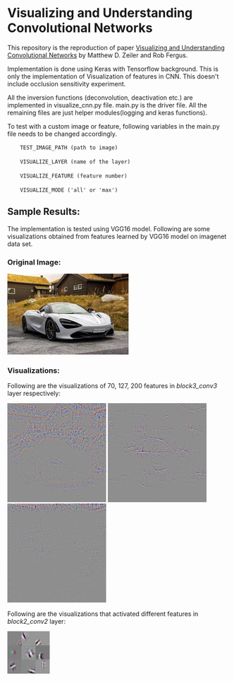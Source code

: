 Visualizing and Understanding Convolutional Networks 
====================================================

This repository is the reproduction of paper [Visualizing and Understanding Convolutional Networks][]
by Matthew D. Zeiler and Rob Fergus.

[Visualizing and Understanding Convolutional Networks]: https://arxiv.org/abs/1311.2901

Implementation is done using Keras with Tensorflow background. This is only the
implementation of Visualization of features in CNN. This doesn't include occlusion
sensitivity experiment.

All the inversion functions (deconvolution, deactivation etc.) are implemented in visualize_cnn.py file. main.py is the driver file. All the remaining files are just helper modules(logging and keras functions). 

To test with a custom image or feature, following variables in the main.py file needs to be changed accordingly.

        TEST_IMAGE_PATH (path to image)

        VISUALIZE_LAYER (name of the layer)

        VISUALIZE_FEATURE (feature number)

        VISUALIZE_MODE ('all' or 'max')

## Sample Results:

The implementation is tested using VGG16 model. Following are some visualizations obtained from
features learned by VGG16 model on imagenet data set.

### Original Image:

![alt text](test_images/car.jpeg)

### Visualizations:

Following are the visualizations of 70, 127, 200 features in *block3_conv3* layer respectively:

![alt-text-1](output/car_block3_conv3_70.jpg "feature 70") ![alt-text-2](output/car_block3_conv3_127.jpg "feature 127") ![alt-text-3](output/car_block3_conv3_200.jpg "feature 200")

Following are the visualizations that activated different features in *block2_conv2* layer:

![alt-text-1](output/car_block2_conv2.jpg)
